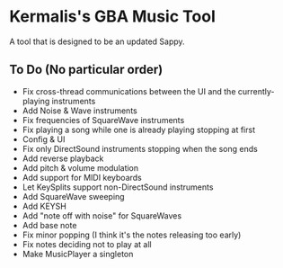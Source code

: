 # Kermalis's GBA Music Tool

A tool that is designed to be an updated Sappy.

## To Do (No particular order)

* Fix cross-thread communications between the UI and the currently-playing instruments
* Add Noise & Wave instruments
* Fix frequencies of SquareWave instruments
* Fix playing a song while one is already playing stopping at first
* Config & UI
* Fix only DirectSound instruments stopping when the song ends
* Add reverse playback
* Add pitch & volume modulation
* Add support for MIDI keyboards
* Let KeySplits support non-DirectSound instruments
* Add SquareWave sweeping
* Add KEYSH
* Add "note off with noise" for SquareWaves
* Add base note
* Fix minor popping (I think it's the notes releasing too early)
* Fix notes deciding not to play at all
* Make MusicPlayer a singleton